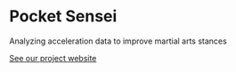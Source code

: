 # Pocket Sensei

Analyzing acceleration data to improve martial arts stances

[See our project website](https://sites.google.com/view/pocketsensei/home)

